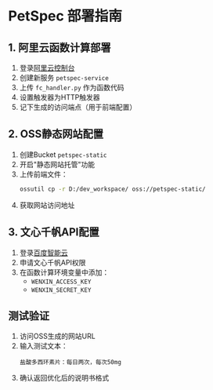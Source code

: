 # PetSpec 部署指南

## 1. 阿里云函数计算部署
1. 登录[阿里云控制台](https://fc.console.aliyun.com)
2. 创建新服务 `petspec-service`
3. 上传 `fc_handler.py` 作为函数代码
4. 设置触发器为HTTP触发器
5. 记下生成的访问端点（用于前端配置）

## 2. OSS静态网站配置
1. 创建Bucket `petspec-static`
2. 开启"静态网站托管"功能
3. 上传前端文件：
   ```bash
   ossutil cp -r D:/dev_workspace/ oss://petspec-static/
   ```
4. 获取网站访问地址

## 3. 文心千帆API配置
1. 登录[百度智能云](https://cloud.baidu.com)
2. 申请文心千帆API权限
3. 在函数计算环境变量中添加：
   - `WENXIN_ACCESS_KEY`
   - `WENXIN_SECRET_KEY`

## 测试验证
1. 访问OSS生成的网站URL
2. 输入测试文本：
   ```text
   盐酸多西环素片：每日两次，每次50mg
   ```
3. 确认返回优化后的说明书格式